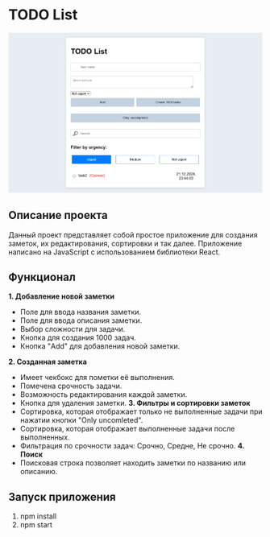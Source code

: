 # TODO List

![](https://github.com/soqyew/TODO-List/blob/main/todo_list.png?raw=true)

## Описание проекта
Данный проект представляет собой простое приложение для создания заметок, их редактирования, сортировки и так далее. 
Приложение написано на JavaScript с использованием библиотеки React.

## Функционал

 **1. Добавление новой заметки**
 * Поле для ввода названия заметки.
 * Поле для ввода описания заметки.
 * Выбор сложности для задачи.
 * Кнопка для создания 1000 задач.
 * Кнопка "Add" для добавления новой заметки.
   
 **2. Созданная заметка**
 * Имеет чекбокс для пометки её выполнения.
 * Помечена срочность задачи.
 * Возможность редактирования каждой заметки.
 * Кнопка для удаления заметки.
 **3. Фильтры и сортировки заметок**
 * Сортировка, которая отображает только не выполненные задачи при нажатии кнопки "Only uncomleted".
 * Сортировка, которая отображает выполненные задачи после выполненных.
 * Фильтрация по срочности задач: Срочно, Средне, Не срочно.
 **4. Поиск**
 * Поисковая строка позволяет находить заметки по названию или описанию.
## Запуск приложения 
1. npm install
2. npm start
